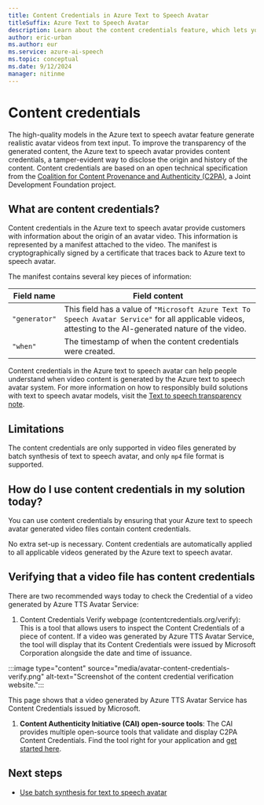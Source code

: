 ```yaml
---
title: Content Credentials in Azure Text to Speech Avatar
titleSuffix: Azure Text to Speech Avatar
description: Learn about the content credentials feature, which lets you verify that the text to speech avatar capability generated the video.
author: eric-urban
ms.author: eur
ms.service: azure-ai-speech
ms.topic: conceptual
ms.date: 9/12/2024
manager: nitinme
---
```


# Content credentials

The high-quality models in the Azure text to speech avatar feature generate realistic avatar videos from text input. To improve the transparency of the generated content, the Azure text to speech avatar provides content credentials, a tamper-evident way to disclose the origin and history of the content. Content credentials are based on an open technical specification from the [Coalition for Content Provenance and Authenticity (C2PA)](https://www.c2pa.org), a Joint Development Foundation project.

## What are content credentials?

Content credentials in the Azure text to speech avatar provide customers with information about the origin of an avatar video. This information is represented by a manifest attached to the video. The manifest is cryptographically signed by a certificate that traces back to Azure text to speech avatar.

The manifest contains several key pieces of information:

| Field name | Field content |
| --- | --- |
| `"generator"` | This field has a value of `"Microsoft Azure Text To Speech Avatar Service"` for all applicable videos, attesting to the AI-generated nature of the video. |
| `"when"` | The timestamp of when the content credentials were created. |

Content credentials in the Azure text to speech avatar can help people understand when video content is generated by the Azure text to speech avatar system. For more information on how to responsibly build solutions with text to speech avatar models, visit the [Text to speech transparency note](/legal/cognitive-services/speech-service/text-to-speech/transparency-note?context=/azure/ai-services/speech-service/context/context).

## Limitations

The content credentials are only supported in video files generated by batch synthesis of text to speech avatar, and only `mp4` file format is supported.

## How do I use content credentials in my solution today?

You can use content credentials by ensuring that your Azure text to speech avatar generated video files contain content credentials.

No extra set-up is necessary. Content credentials are automatically applied to all applicable videos generated by the Azure text to speech avatar.

## Verifying that a video file has content credentials

There are two recommended ways today to check the Credential of a video generated by Azure TTS Avatar Service:



1. Content Credentials Verify webpage (contentcredentials.org/verify): This is a tool that allows users to inspect the Content Credentials of a piece of content. If a video was generated by Azure TTS Avatar Service, the tool will display that its Content Credentials were issued by Microsoft Corporation alongside the date and time of issuance.

  :::image type="content" source="media/avatar-content-credentials-verify.png" alt-text="Screenshot of the content credential verification website.":::

  This page shows that a video generated by Azure TTS Avatar Service has Content Credentials issued by Microsoft.

1. **Content Authenticity Initiative (CAI) open-source tools**: The CAI provides multiple open-source tools that validate and display C2PA Content Credentials. Find the tool right for your application and [get started here](https://opensource.contentauthenticity.org/).

## Next steps

* [Use batch synthesis for text to speech avatar](./batch-synthesis-avatar.md)

